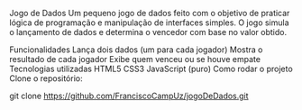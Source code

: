 Jogo de Dados
Um pequeno jogo de dados feito com o objetivo de praticar lógica de programação e manipulação de interfaces simples. O jogo simula o lançamento de dados e determina o vencedor com base no valor obtido.

Funcionalidades
Lança dois dados (um para cada jogador)
Mostra o resultado de cada jogador
Exibe quem venceu ou se houve empate
Tecnologias utilizadas
HTML5
CSS3
JavaScript (puro)
Como rodar o projeto
Clone o repositório:

git clone https://github.com/FranciscoCampUz/jogoDeDados.git
